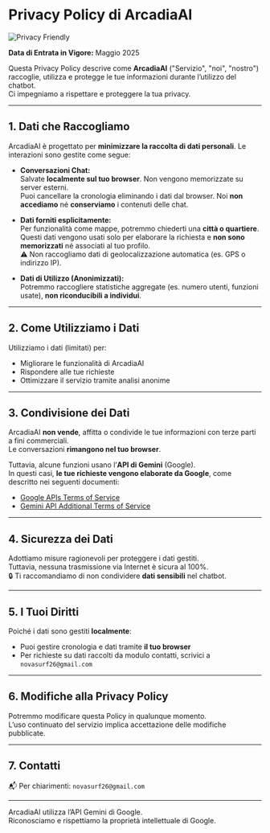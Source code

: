 # Privacy Policy di ArcadiaAI
![Privacy Friendly](https://img.shields.io/badge/Privacy-Friendly-blue.svg)

**Data di Entrata in Vigore:** Maggio 2025

Questa Privacy Policy descrive come **ArcadiaAI** ("Servizio", "noi", "nostro") raccoglie, utilizza e protegge le tue informazioni durante l’utilizzo del chatbot.  
Ci impegniamo a rispettare e proteggere la tua privacy.

---

## 1. Dati che Raccogliamo

ArcadiaAI è progettato per **minimizzare la raccolta di dati personali**. Le interazioni sono gestite come segue:

- **Conversazioni Chat:**  
  Salvate **localmente sul tuo browser**. Non vengono memorizzate su server esterni.  
  Puoi cancellare la cronologia eliminando i dati dal browser. Noi **non accediamo** né **conserviamo** i contenuti delle chat.

- **Dati forniti esplicitamente:**  
  Per funzionalità come mappe, potremmo chiederti una **città o quartiere**.  
  Questi dati vengono usati solo per elaborare la richiesta e **non sono memorizzati** né associati al tuo profilo.  
  ⚠️ Non raccogliamo dati di geolocalizzazione automatica (es. GPS o indirizzo IP).

- **Dati di Utilizzo (Anonimizzati):**  
  Potremmo raccogliere statistiche aggregate (es. numero utenti, funzioni usate), **non riconducibili a individui**.

---

## 2. Come Utilizziamo i Dati

Utilizziamo i dati (limitati) per:

- Migliorare le funzionalità di ArcadiaAI  
- Rispondere alle tue richieste  
- Ottimizzare il servizio tramite analisi anonime

---

## 3. Condivisione dei Dati

ArcadiaAI **non vende**, affitta o condivide le tue informazioni con terze parti a fini commerciali.  
Le conversazioni **rimangono nel tuo browser**.

Tuttavia, alcune funzioni usano l’**API di Gemini** (Google).  
In questi casi, **le tue richieste vengono elaborate da Google**, come descritto nei seguenti documenti:

- [Google APIs Terms of Service](https://developers.google.com/terms)  
- [Gemini API Additional Terms of Service](https://ai.google.dev/gemini-api/terms)

---

## 4. Sicurezza dei Dati

Adottiamo misure ragionevoli per proteggere i dati gestiti.  
Tuttavia, nessuna trasmissione via Internet è sicura al 100%.  
🔒 Ti raccomandiamo di non condividere **dati sensibili** nel chatbot.

---

## 5. I Tuoi Diritti

Poiché i dati sono gestiti **localmente**:

- Puoi gestire cronologia e dati tramite **il tuo browser**
- Per richieste su dati raccolti da modulo contatti, scrivici a `novasurf26@gmail.com`

---

## 6. Modifiche alla Privacy Policy

Potremmo modificare questa Policy in qualunque momento.  
L’uso continuato del servizio implica accettazione delle modifiche pubblicate.

---

## 7. Contatti

📬 Per chiarimenti: `novasurf26@gmail.com`

---

ArcadiaAI utilizza l’API Gemini di Google.  
Riconosciamo e rispettiamo la proprietà intellettuale di Google.

